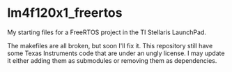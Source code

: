 # lm4f120x1_freertos
My starting files for a FreeRTOS project in the TI Stellaris LaunchPad.

The makefiles are all broken, but soon I'll fix it.
This repository still have some Texas Instruments code that are under an ungly license. I may update it either adding them as submodules or removing them as dependencies.
